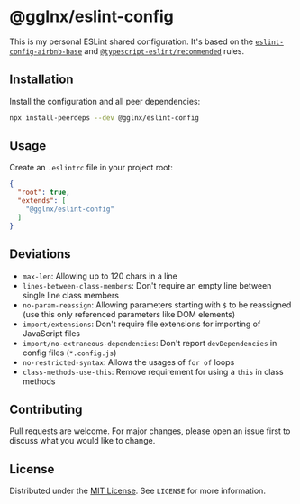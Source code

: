 # @gglnx/eslint-config

This is my personal ESLint shared configuration. It's based on the [`eslint-config-airbnb-base`](https://www.npmjs.com/package/eslint-config-airbnb-base) and [`@typescript-eslint/recommended`](https://typescript-eslint.io/users/configs) rules.

## Installation

Install the configuration and all peer dependencies:

```bash
npx install-peerdeps --dev @gglnx/eslint-config
```

## Usage

Create an `.eslintrc` file in your project root:

```json
{
  "root": true,
  "extends": [
    "@gglnx/eslint-config"
  ]
}
```

## Deviations

* `max-len`: Allowing up to 120 chars in a line
* `lines-between-class-members`: Don't require an empty line between single line class members
* `no-param-reassign`: Allowing parameters starting with `$` to be reassigned (use this only referenced parameters like DOM elements)
* `import/extensions`: Don't require file extensions for importing of JavaScript files
* `import/no-extraneous-dependencies`: Don't report `devDependencies` in config files (`*.config.js`)
* `no-restricted-syntax`: Allows the usages of `for of` loops
* `class-methods-use-this`: Remove requirement for using a `this` in class methods

## Contributing

Pull requests are welcome. For major changes, please open an issue first to discuss what you would like to change.

## License

Distributed under the [MIT License](https://opensource.org/license/mit). See `LICENSE` for more information.
